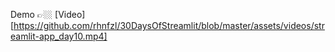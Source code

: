 Demo 👉🏼 [Video][https://github.com/rhnfzl/30DaysOfStreamlit/blob/master/assets/videos/streamlit-app_day10.mp4]

<!-- <figure class="video_container">
  <video controls="true" allowfullscreen="true" poster="path/to/poster_image.png">
    <source src="assets/videos/streamlit-app_day10.mp4" type="video/mp4">
  </video>
</figure> -->
